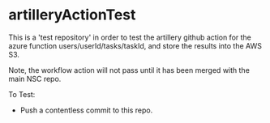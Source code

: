 # artilleryActionTest
This is a 'test repository' in order to test the artillery github action for the azure function users/userId/tasks/taskId, and store the results into the AWS S3.

Note, the workflow action will not pass until it has been merged with the main NSC repo.

To Test: 
- Push a contentless commit to this repo.
